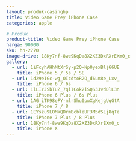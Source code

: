 ```yaml
---
layout: produk-casinghp
title: Video Game Prey iPhone Case
categories: apple

# Produk
product-title: Video Game Prey iPhone Case
harga: 90000
sku: hn-2770
image-drive: 18Ky7nf-8we9KqDa8X2XZ3DxRXrEXm0_c
gallery:
  - url: 1iFcyhAHhMtXrSy-p2Q-Np0yexBlj66UE
    title: iPhone 5 / 5s / SE
  - url: 1d29eIGc-wg_OIcdtoR2Q_d6Lm8e_Lxv_
    title: iPhone 6 / 6s
  - url: 1lLIYJSbTuZ_7qiICok2iSQS3JvdDlL3n
    title: iPhone 6 Plus / 6s Plus
  - url: 1AG_iTK98eFY-mlrShu0pwXgKejgUqGtA
    title: iPhone 7 / 8
  - url: 1EYszu9LOMkQDrmBcbleUF3M5dSLj8qTe
    title: iPhone 7 Plus / 8 Plus
  - url: 18Ky7nf-8we9KqDa8X2XZ3DxRXrEXm0_c
    title: iPhone X
---
```

